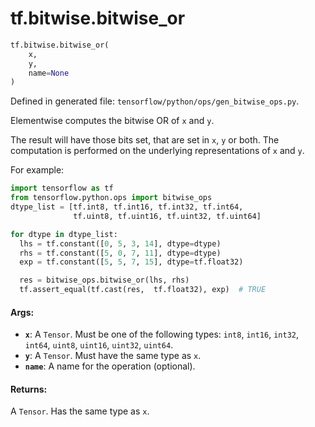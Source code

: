 <div itemscope itemtype="http://developers.google.com/ReferenceObject">
<meta itemprop="name" content="tf.bitwise.bitwise_or" />
<meta itemprop="path" content="Stable" />
</div>

# tf.bitwise.bitwise_or

``` python
tf.bitwise.bitwise_or(
    x,
    y,
    name=None
)
```



Defined in generated file: `tensorflow/python/ops/gen_bitwise_ops.py`.

Elementwise computes the bitwise OR of `x` and `y`.

The result will have those bits set, that are set in `x`, `y` or both. The
computation is performed on the underlying representations of `x` and `y`.

For example:

```python
import tensorflow as tf
from tensorflow.python.ops import bitwise_ops
dtype_list = [tf.int8, tf.int16, tf.int32, tf.int64,
              tf.uint8, tf.uint16, tf.uint32, tf.uint64]

for dtype in dtype_list:
  lhs = tf.constant([0, 5, 3, 14], dtype=dtype)
  rhs = tf.constant([5, 0, 7, 11], dtype=dtype)
  exp = tf.constant([5, 5, 7, 15], dtype=tf.float32)

  res = bitwise_ops.bitwise_or(lhs, rhs)
  tf.assert_equal(tf.cast(res,  tf.float32), exp)  # TRUE
```

#### Args:

* <b>`x`</b>: A `Tensor`. Must be one of the following types: `int8`, `int16`, `int32`, `int64`, `uint8`, `uint16`, `uint32`, `uint64`.
* <b>`y`</b>: A `Tensor`. Must have the same type as `x`.
* <b>`name`</b>: A name for the operation (optional).


#### Returns:

A `Tensor`. Has the same type as `x`.